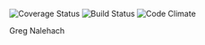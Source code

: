 ![Coverage Status](https://coveralls.io/repos/github/ryhornalehach/by-campers/badge.svg?branch=master)
![Build Status](https://codeship.com/projects/9557e8b0-6d71-0135-b582-06c4789e3406/status?branch=master)
![Code Climate](https://codeclimate.com/github/ryhornalehach/by-campers.png)

Greg Nalehach
